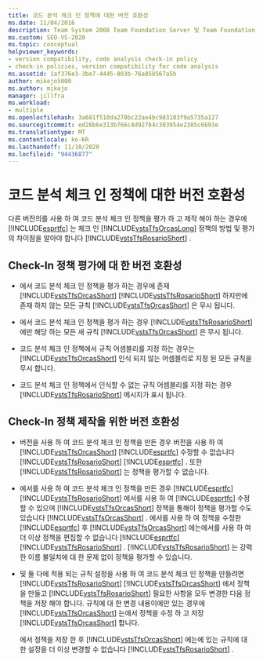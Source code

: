 ```yaml
---
title: 코드 분석 체크 인 정책에 대한 버전 호환성
ms.date: 11/04/2016
description: Team System 2008 Team Foundation Server 및 Team Foundation Server 2010에서 Visual Studio 체크 인 정책을 다르게 평가 하는 방법에 대해 알아봅니다.
ms.custom: SEO-VS-2020
ms.topic: conceptual
helpviewer_keywords:
- version compatibility, code analysis check-in policy
- check-in policies, version compatibility for code analysis
ms.assetid: 1af376e3-3be7-4445-803b-76a858567a5b
author: mikejo5000
ms.author: mikejo
manager: jillfra
ms.workload:
- multiple
ms.openlocfilehash: 3a681f510da270bc22ae4bc983103f9a5735a127
ms.sourcegitcommit: ed26b6e313b766c4d92764c303954e2385c6693e
ms.translationtype: MT
ms.contentlocale: ko-KR
ms.lasthandoff: 11/10/2020
ms.locfileid: "94436877"
---
```

# <a name="version-compatibility-for-code-analysis-check-in-policies"></a>코드 분석 체크 인 정책에 대한 버전 호환성

다른 버전의를 사용 하 여 코드 분석 체크 인 정책을 평가 하 고 제작 해야 하는 경우에 [!INCLUDE[esprtfc](../code-quality/includes/esprtfc_md.md)] 는 체크 인 [!INCLUDE[vstsTfsOrcasLong](../code-quality/includes/vststfsorcaslong_md.md)] 정책의 방법 및 평가의 차이점을 알아야 합니다 [!INCLUDE[vstsTfsRosarioShort](../code-quality/includes/vststfsrosarioshort_md.md)] .

## <a name="version-compatibility-for-evaluating-check-in-policies"></a>Check-In 정책 평가에 대 한 버전 호환성

- 에서 코드 분석 체크 인 정책을 평가 하는 경우에 존재 [!INCLUDE[vstsTfsOrcasShort](../code-quality/includes/vststfsorcasshort_md.md)] [!INCLUDE[vstsTfsRosarioShort](../code-quality/includes/vststfsrosarioshort_md.md)] 하지만에 존재 하지 않는 모든 규칙 [!INCLUDE[vstsTfsOrcasShort](../code-quality/includes/vststfsorcasshort_md.md)] 은 무시 됩니다.

- 에서 코드 분석 체크 인 정책을 평가 하는 경우 [!INCLUDE[vstsTfsRosarioShort](../code-quality/includes/vststfsrosarioshort_md.md)] 에만 해당 하는 모든 새 규칙 [!INCLUDE[vstsTfsOrcasShort](../code-quality/includes/vststfsorcasshort_md.md)] 은 무시 됩니다.

- 코드 분석 체크 인 정책에서 규칙 어셈블리를 지정 하는 경우는 [!INCLUDE[vstsTfsOrcasShort](../code-quality/includes/vststfsorcasshort_md.md)] 인식 되지 않는 어셈블리로 지정 된 모든 규칙을 무시 합니다.

- 코드 분석 체크 인 정책에서 인식할 수 없는 규칙 어셈블리를 지정 하는 경우 [!INCLUDE[vstsTfsRosarioShort](../code-quality/includes/vststfsrosarioshort_md.md)] 메시지가 표시 됩니다.

## <a name="version-compatibility-for-authoring-check-in-policies"></a>Check-In 정책 제작을 위한 버전 호환성

- 버전을 사용 하 여 코드 분석 체크 인 정책을 만든 경우 버전을 사용 하 여 [!INCLUDE[vstsTfsOrcasShort](../code-quality/includes/vststfsorcasshort_md.md)] [!INCLUDE[esprtfc](../code-quality/includes/esprtfc_md.md)] 수정할 수 없습니다 [!INCLUDE[vstsTfsRosarioShort](../code-quality/includes/vststfsrosarioshort_md.md)] [!INCLUDE[esprtfc](../code-quality/includes/esprtfc_md.md)] . 또한 [!INCLUDE[vstsTfsRosarioShort](../code-quality/includes/vststfsrosarioshort_md.md)] 는 정책을 평가할 수 없습니다.

- 에서를 사용 하 여 코드 분석 체크 인 정책을 만든 경우 [!INCLUDE[esprtfc](../code-quality/includes/esprtfc_md.md)] [!INCLUDE[vstsTfsRosarioShort](../code-quality/includes/vststfsrosarioshort_md.md)] 에서를 사용 하 여 [!INCLUDE[esprtfc](../code-quality/includes/esprtfc_md.md)] 수정할 수 있으며 [!INCLUDE[vstsTfsOrcasShort](../code-quality/includes/vststfsorcasshort_md.md)] 정책을 통해이 정책을 평가할 수도 있습니다 [!INCLUDE[vstsTfsOrcasShort](../code-quality/includes/vststfsorcasshort_md.md)] . 에서를 사용 하 여 정책을 수정한 [!INCLUDE[esprtfc](../code-quality/includes/esprtfc_md.md)] 후 [!INCLUDE[vstsTfsOrcasShort](../code-quality/includes/vststfsorcasshort_md.md)] 에는에서를 사용 하 여 더 이상 정책을 편집할 수 없습니다 [!INCLUDE[esprtfc](../code-quality/includes/esprtfc_md.md)] [!INCLUDE[vstsTfsRosarioShort](../code-quality/includes/vststfsrosarioshort_md.md)] . [!INCLUDE[vstsTfsRosarioShort](../code-quality/includes/vststfsrosarioshort_md.md)] 는 강력한 이름 불일치에 대 한 문제 없이 정책을 평가할 수 있습니다.

- 및 둘 다에 적용 되는 규칙 설정을 사용 하 여 코드 분석 체크 인 정책을 만들려면 [!INCLUDE[vstsTfsRosarioShort](../code-quality/includes/vststfsrosarioshort_md.md)] [!INCLUDE[vstsTfsOrcasShort](../code-quality/includes/vststfsorcasshort_md.md)] 에서 정책을 만들고 [!INCLUDE[vstsTfsRosarioShort](../code-quality/includes/vststfsrosarioshort_md.md)] 필요한 사항을 모두 변경한 다음 정책을 저장 해야 합니다. 규칙에 대 한 변경 내용이에만 있는 경우에 [!INCLUDE[vstsTfsOrcasShort](../code-quality/includes/vststfsorcasshort_md.md)] 는에서 정책을 수정 하 고 저장 [!INCLUDE[vstsTfsOrcasShort](../code-quality/includes/vststfsorcasshort_md.md)] 합니다.

   에서 정책을 저장 한 후 [!INCLUDE[vstsTfsOrcasShort](../code-quality/includes/vststfsorcasshort_md.md)] 에는에 있는 규칙에 대 한 설정을 더 이상 변경할 수 없습니다 [!INCLUDE[vstsTfsRosarioShort](../code-quality/includes/vststfsrosarioshort_md.md)] .
